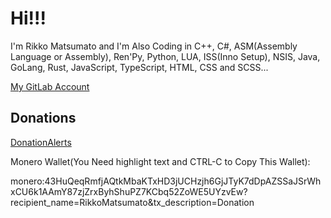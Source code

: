 # Hi!!!

I'm Rikko Matsumato and I'm Also Coding in C++, C#, ASM(Assembly Language or Assembly), Ren'Py, Python, LUA, ISS(Inno Setup), NSIS, Java, GoLang, Rust, JavaScript, TypeScript, HTML, CSS and SCSS...

[My GitLab Account](https://gitlab.com/RikkoMatsumato)

## Donations

[DonationAlerts](https://donationalerts.com/r/rikkomatsumato)

Monero Wallet(You Need highlight text and CTRL-C to Copy This Wallet):

monero:43HuQeqRmfjAQtkMbaKTxHD3jUCHzjh6GjJTyK7dDpAZSSaJSrWhxCU6k1AAmY87zjZrxByhShuPZ7KCbq52ZoWE5UYzvEw?recipient_name=RikkoMatsumato&tx_description=Donation
